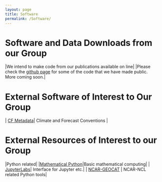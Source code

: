 ```yaml
---
layout: page
title: Software
permalink: /Software/
---
```



Software and Data Downloads from our Group
========================

|We intend to make code from our publications available on line|
|Please check the [github page](https://github.com/aiyyer) for some of the code that we have made public. More coming soon.|




External Software of Interest to Our Group
========================


| [CF Metadata](http://cfconventions.org/index.html)| Climate and Forecast Conventions |


External Resources of Interest to our Group
=======================

|Python related|
|[Mathematical Python](https://www.math.ubc.ca/~pwalls/math-python/)|Basic mathematical computing|
| [JupyterLabs](https://jupyterlab.readthedocs.io/en/stable/getting_started/overview.html)| Interface for Jupyter etc.|
| [NCAR-GEOCAT](https://geocat.ucar.edu/) | NCAR-NCL related Python tools|


